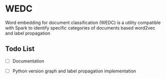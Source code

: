 # WEDC

Word embedding for document classification (WEDC) is a utility compatible with Spark to identify specific categories of documents based word2vec and label propagation

## Todo List

- [ ] Documentation
- [ ] Python version graph and label propagation implementation
















